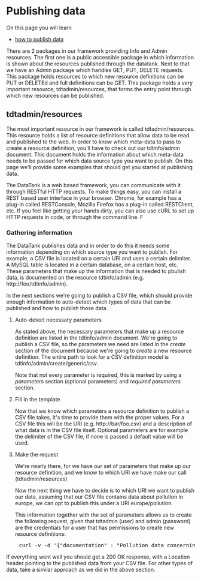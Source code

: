 # Publishing data

On this page you will learn

* [how to publish data](#publish)

There are 2 packages in our framework providing Info and Admin resources.
The first one is a public accessible package in which information is shown about the resources published through the datatank.
Next to that we have an Admin package which handles GET, PUT, DELETE requests. This package holds resources to which new resource definitions can be PUT or DELETEd and full definitions can be GET. This package holds a very important resource, tdtadmin/resources, that forms the entry point through which new resources can be published.

<a name='publish'></a>
## tdtadmin/resources

The most important resource in our framework is called tdtadmin/resources. This resource holds a list of resource definitions that allow data to be read and published to the web. In order to know which meta-data to pass to create a resource definition, you'll have to check out our tdtinfo/admin document. This document holds the information about which meta-data needs to be passed for which data source type you want to publish. On this page we'll provide some examples that should get you started at publishing data.

The DataTank is a web based framework, you can communicate with it through RESTful HTTP requests. To make things easy, you can install a REST based user interface in your browser. Chrome, for example has a plug-in called RESTConsole, Mozilla Firefox has a plug-in called RESTClient, etc. If you feel like getting your hands dirty, you can also use cURL to set up HTTP requests in code, or through the command line. F

### Gathering information

The DataTank publishes data and in order to do this it needs some information depending on which source type you want to publish. For example, a CSV file is located on a certain URI and uses a certain delimiter. A MySQL table is located in a certain database, on a certain host, etc. These parameters that make up the information that is needed to pbulish data, is documented on the resource tdtinfo/admin (e.g. http://foo/tdtinfo/admin).

In the next sections we're going to publish a CSV file, which should provide enough information to auto-detect which types of data that can be published and how to publish those data.

1. Auto-detect necessary parameters

    As stated above, the necessary parameters that make up a resource definition are listed in the tdtinfo/admin document. We're going to publish a CSV file, so the parameters we need are listed in the <em>create</em> section of the document because we're going to <em>create</em> a new resource definition. The entire path to look for a CSV definition model is tdtinfo/admin/create/generic/csv.

    Note that not every parameter is required, this is marked by using a <em>parameters</em> section (optional parameters) and <em>required parameters</em> section.

2. Fill in the template

    Now that we know which parameters a resource definition to publish a CSV file takes, it's time to provide them with the proper values. For a CSV file this will be the URI (e.g. http://bar/foo.csv) and a description of what data is in the CSV file itself. Optional parameters are for example the delimiter of the CSV file, if none is passed a default value will be used.

3. Make the request

    We're nearly there, for we have our set of parameters that make up our resource definition, and we know to which URI we have make our call (tdtadmin/resources)

    Now the next thing we have to decide is to which URI we want to publish our data, assuming that our CSV file contains data about pollution in europe, we can opt to publish this under a URI europe/pollution.

    This information together with the set of parameters allows us to create the following request, given that tdtadmin (user) and admin (password) are the credentials for a user that has permissions to create new resource definitions:

<pre class='prettyprint'>
    curl -v -d '{"documentation" : "Pollution data concerning Europe", "URI" : "http://stats.eu/pollution.csv", "delimiter" : ";" , "source_type" : "generic/CSV"}' -XPUT http://tdtadmin:admin@foo/tdtadmin/resources/europe/pollution
</pre>


If everything went well you should get a 200 OK response, with a Location header pointing to the published data from your CSV file. For other types of data, take a similar approach as we did in the above section.